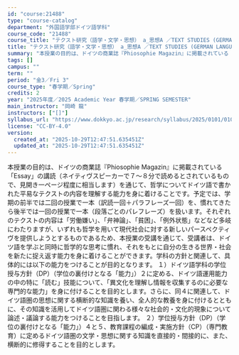 ```yaml
---
id: "course:21488"
type: "course-catalog"
department: "外国語学部ドイツ語学科"
course_code: "21488"
course_title: "テクスト研究（語学・文学・思想） a_思想A ／TEXT STUDIES (GERMAN LANGUAGE, LITERATURE AND THOUGHT) a"
title: "テクスト研究（語学・文学・思想） a_思想A ／TEXT STUDIES (GERMAN LANGUAGE, LITERATURE AND THOUGHT) a"
summary: "本授業の目的は、ドイツの商業誌『Phiosophie Magazin』に掲載されている「Essay」の講読（ネイティヴスピーカーで７～８分で読めるとされているもので、見開き一ページ程度に相当します）を通じて、哲学についてドイツ語で書かれた平…"
tags: []
campus: ""
term: ""
period: "金3／Fri 3"
course_type: "春学期／Spring"
credits: 2
year: "2025年度／2025 Academic Year 春学期／SPRING SEMESTER"
main_instructor: "岡崎 龍"
instructors: ["[]"]
syllabus_url: "https://www.dokkyo.ac.jp/research/syllabus/2025/0101/0101_21488_ja_JP.html"
license: "CC-BY-4.0"
version:
  created_at: "2025-10-29T12:47:51.635451Z"
  updated_at: "2025-10-29T12:47:51.635451Z"
---
```

本授業の目的は、ドイツの商業誌『Phiosophie Magazin』に掲載されている「Essay」の講読（ネイティヴスピーカーで７～８分で読めるとされているもので、見開き一ページ程度に相当します）を通じて、哲学についてドイツ語で書かれた平易なテクストの内容を理解する能力を身に着けることです。予定では、学期の前半では二回の授業で一本（訳読一回＋パラフレーズ一回）を、慣れてきたら後半では一回の授業で一本（段落ごとのパレフレーズ）を扱います。それぞれのテクストの内容は「労働嫌い」、「弁神論」、「貧困」、「例外状態」などなど多岐にわたりますが、いずれも哲学を用いて現代社会に対する新しいパースペクティヴを提供しようとするものであるため、本授業の受講を通じて、受講者は、ドイツ語を学ぶと同時に哲学的な思考に慣れ、それをもとに自分の生きる世界・社会を新たに捉え返す能力を身に着けることができます。学科の方針と関連して、具体的には以下の能力をつけることが目的となります。 １）ドイツ語学科の学位授与方針（DP）（学位の裏付けとなる「能力」）２に定める、ドイツ語運用能力の中の特に「読む」技能について、「異文化を理解し情報を収集するのに必要な専門的な能力」を身に付けることを目的とします。さらに、同４に関連して、ドイツ語圏の思想に関する横断的な知識を養い、全人的な教養を身に付けるとともに、その知識を活用してドイツ語圏に関わる様々な社会的・文化的現象について論述・議論する能力をつけることを目指します。 ２）学位授与方針（DP）（学位の裏付けとなる「能力」）４と５、教育課程の編成・実施方針（CP）（専門教育）に定めるドイツ語圏の文学・思想に関する知識を直接的・間接的に、また、横断的に修得することを目的とします。

